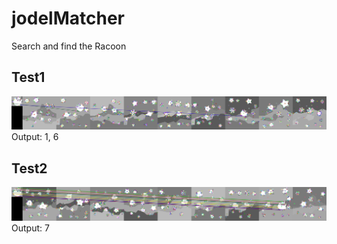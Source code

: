 # jodelMatcher

Search and find the Racoon

Test1
---
![Output Example 1](output1.png?raw=true)
Output: 1, 6

Test2
---
![Output Example 2](output2.png?raw=true)
Output: 7
